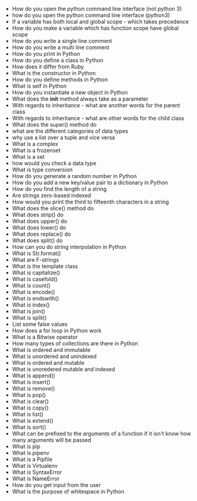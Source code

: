 * How do you open the python command line interface (not python 3)
* how do you open the python command line interface (python3)
* If a variable has both local and global scope - which takes precedence
* How do you make a variable which has function scope have global scope
* How do you write a single line comment
* How do you write a multi line comment
* How do you print in Python
* How do you define a class in Python
* How does it differ from Ruby
* What is the constructor in Python
* How do you define methods in Python
* What is self in Python
* How do you instantiate a new object in Python
* What does the __init__ method always take as a parameter
* With regards to inheritance - what are another words for the parent class
* With regards to inheritance - what are other words for the child class
* What does the super() method do
* what are the different categories of data types
* why use a list over a tuple and vice versa
* What is a complex
* What is a frozenset
* What is a set
* how would you check a data type
* What is type conversion
* How do you generate a random number in Python
* How do you add a new key/value pair to a dictionary in Python
* How do you find the length of a string
* Are strings zero-based indexed
* How would you print the third to fifteenth characters in a string
* What does the slice() method do
* What does strip() do
* What does upper() do
* What does lower() do
* What does replace() do
* What does split() do
* How can you do string interpolation in Python
* What is Str.format()
* What are F-strings
* What is the template class
* What is capitalize()
* What is casefold()
* What is count()
* What is encode()
* What is endswith()
* What is index()
* What is join()
* What is split()
* List some false values
* How does a for loop in Python work
* What is a Bitwise operator
* How many types of collections are there in Python
* What is ordered and immutable
* What is unordered and unindexed
* What is ordered and mutable
* What is unoredered mutable and indexed
* What is append()
* What is insert()
* What is remove()
* What is pop()
* What is clear()
* What is copy()
* What is list()
* What is extend()
* What is sort()
* What can be prefixed to the arguments of a function if it isn't know how many arguments will be passed
* What is pip
* What is pipenv
* What is a Pipfile
* What is Virtualenv
* What is SyntaxError
* What is NameError
* How do you get input from the user
* What is the purpose of whitespace in Python




